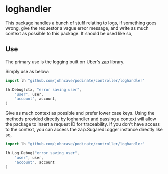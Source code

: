 # loghandler
This package handles a bunch of stuff relating to logs, if something goes wrong, give the requestor a vague error message, and write as much context as possible to this package. It should be used like so,

## Use 
The primary use is the logging built on Uber's [zap](https://github.com/uber-go/zap) library.

Simply use as below:
```go
import lh "github.com/johncave/podinate/controller/loghandler"

lh.Debug(ctx, "error saving user",
    "user", user,
    "account", account,    
)
```
Give as much context as possible and prefer lower case keys. Using the methods provided directly by loghandler and passing a context will allow the package to insert a request ID for traceability. If you don't have access to the context, you can access the zap.SugaredLogger instance directly like so,
```go
import lh "github.com/johncave/podinate/controller/loghandler"

lh.Log.Debug("error saving user",
    "user", user,
    "account", account
)
```